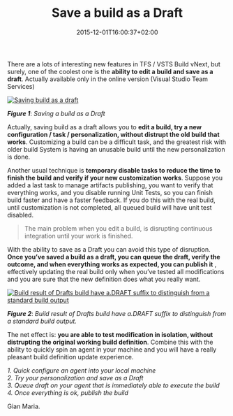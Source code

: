 ﻿---
title: "Save a build as a Draft"
description: ""
date: 2015-12-01T16:00:37+02:00
draft: false
tags: [build,vNext]
categories: [Tfs]
---
There are a lots of interesting new features in TFS / VSTS Build vNext, but surely, one of the coolest one is the  **ability to edit a build and save as a draft**. Actually available only in the online version (Visual Studio Team Services)

[![Saving build as a draft](https://www.codewrecks.com/blog/wp-content/uploads/2015/12/image_thumb.png "iSaving build as a draft")](https://www.codewrecks.com/blog/wp-content/uploads/2015/12/image.png)

 ***Figure 1***: *Saving a build as a Draft*

Actually, saving build as a draft allows you to  **edit a build, try a new configuration / task / personalization, without distrupt the old build that works**. Customizing a build can be a difficult task, and the greatest risk with older build System is having an unusable build until the new personalization is done.

Another usual technique is  **temporary disable tasks to reduce the time to finish the build and verify if your new customization works**. Suppose you added a last task to manage artifacts publishing, you want to verify that everything works, and you disable running Unit Tests, so you can finish build faster and have a faster feedback. If you do this with the real build, until customization is not completed, all queued build will have unit test disabled.

> The main problem when you edit a build, is disrupting continuous integration until your work is finished.

With the ability to save as a Draft you can avoid this type of disruption.  **Once you’ve saved a build as a draft, you can queue the draft, verify the outcome, and when everything works as expected, you can publish it** , effectively updating the real build only when you’ve tested all modifications and you are sure that the new definition does what you really want.

[![Build result of Drafts build have a.DRAFT suffix to distinguish from a standard build output](https://www.codewrecks.com/blog/wp-content/uploads/2015/12/image_thumb1.png "Result of queueing a draft")](https://www.codewrecks.com/blog/wp-content/uploads/2015/12/image1.png)

 ***Figure 2***: *Build result of Drafts build have a.DRAFT suffix to distinguish from a standard build output.*

The net effect is:  **you are able to test modification in isolation, without distrupting the original working build definition**. Combine this with the ability to quickly spin an agent in your machine and you will have a really pleasant build definition update experience.

*1. Quick configure an agent into your local machine  
2. Try your personalization and save as a Draft  
3. Queue draft on your agent that is immediately able to execute the build  
4. Once everything is ok, publish the build*

Gian Maria.
